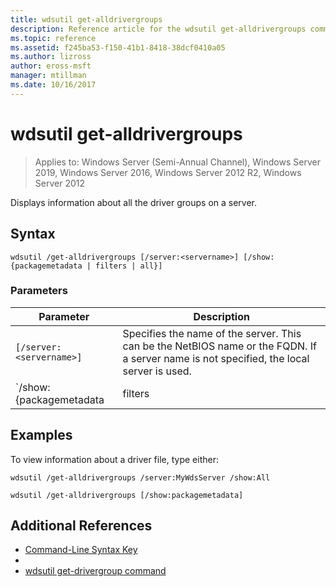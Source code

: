 ```yaml
---
title: wdsutil get-alldrivergroups
description: Reference article for the wdsutil get-alldrivergroups command, which displays information about all the driver groups on a server.
ms.topic: reference
ms.assetid: f245ba53-f150-41b1-8418-38dcf0410a05
ms.author: lizross
author: eross-msft
manager: mtillman
ms.date: 10/16/2017
---
```


# wdsutil get-alldrivergroups

> Applies to: Windows Server (Semi-Annual Channel), Windows Server 2019, Windows Server 2016, Windows Server 2012 R2, Windows Server 2012

Displays information about all the driver groups on a server.

## Syntax

```
wdsutil /get-alldrivergroups [/server:<servername>] [/show:{packagemetadata | filters | all}]
```

### Parameters

| Parameter | Description |
|--|--|
| `[/server:<servername>]` | Specifies the name of the server. This can be the NetBIOS name or the FQDN. If a server name is not specified, the local server is used. |
| `/show:{packagemetadata | filters | all}]` | Displays the metadata for all the driver packages in the specified group. **PackageMetaData** displays information about all the filters for the driver group. **Filters** displays the metadata for all driver packages and filters for the group. |

## Examples

To view information about a driver file, type either:

```
wdsutil /get-alldrivergroups /server:MyWdsServer /show:All
```

```
wdsutil /get-alldrivergroups [/show:packagemetadata]
```

## Additional References

- [Command-Line Syntax Key](command-line-syntax-key.md)
-
- [wdsutil get-drivergroup command](wdsutil-get-drivergroup.md)
